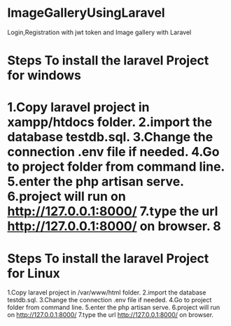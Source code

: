 # ImageGalleryUsingLaravel
Login,Registration with jwt token and Image gallery with Laravel

Steps To install the laravel Project for windows
===================================================

1.Copy laravel project in xampp/htdocs folder.
2.import the database testdb.sql.
3.Change the connection .env file if needed.
4.Go to project folder from command line.
5.enter the php artisan serve.
6.project will run on http://127.0.0.1:8000/
7.type the url http://127.0.0.1:8000/ on browser.
8
===================================================================================================================================		   
		   
Steps To install the laravel Project for Linux
======================================================
1.Copy laravel project in /var/www/html folder.
2.import the database testdb.sql.
3.Change the connection .env file if needed.
4.Go to project folder from command line.
5.enter the php artisan serve.
6.project will run on http://127.0.0.1:8000/
7.type the url http://127.0.0.1:8000/ on browser.
